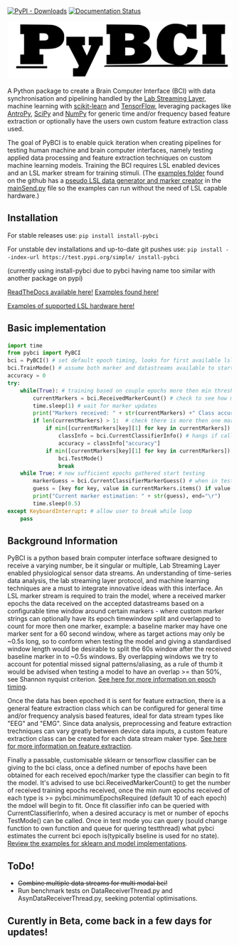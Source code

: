 [![PyPI - Downloads](https://img.shields.io/pypi/dm/install-pybci)](https://pypi.org/project/install-pybci)  [![Documentation Status](https://readthedocs.org/projects/pybci/badge/?version=latest)](https://pybci.readthedocs.io/en/latest/?badge=latest)

[![pybci](https://raw.githubusercontent.com/LMBooth/pybci/main/docs/Images/pyBCITitle.svg)](https://github.com/LMBooth/pybci)

A Python package to create a Brain Computer Interface (BCI) with data synchronisation and pipelining handled by the [Lab Streaming Layer](https://github.com/sccn/labstreaminglayer), machine learning with [scikit-learn](https://scikit-learn.org/stable/#) and [TensorFlow](https://www.tensorflow.org/install), leveraging packages like [AntroPy](https://github.com/raphaelvallat/antropy), [SciPy](https://scipy.org/) and [NumPy](https://numpy.org/) for generic time and/or frequency based feature extraction or optionally have the users own custom feature extraction class used.

The goal of PyBCI is to enable quick iteration when creating pipelines for testing human machine and brain computer interfaces, namely testing applied data processing and feature extraction techniques on custom machine learning models. Training the BCI requires LSL enabled devices and an LSL marker stream for training stimuli. (The [examples folder](https://github.com/LMBooth/pybci/tree/main/pybci/Examples) found on the github has a [pseudo LSL data generator and marker creator](https://github.com/LMBooth/pybci/tree/main/pybci/Examples/PsuedoLSLStreamGenerator) in the [mainSend.py](https://github.com/LMBooth/pybci/tree/main/pybci/Examples/PsuedoLSLStreamGenerator/mainSend.py) file so the examples can run without the need of LSL capable hardware.)

## Installation
For stable releases use: ```pip install install-pybci```

For unstable dev installations and up-to-date git pushes use: ```pip install --index-url https://test.pypi.org/simple/ install-pybci```

(currently using install-pybci due to pybci having name too similar with another package on pypi)

[ReadTheDocs available here!](https://pybci.readthedocs.io/en/latest/)      [Examples found here!](https://github.com/LMBooth/pybci/tree/main/pybci/Examples)

[Examples of supported LSL hardware here!](https://labstreaminglayer.readthedocs.io/info/supported_devices.html)

## Basic implementation
```python
import time
from pybci import PyBCI
bci = PyBCI() # set default epoch timing, looks for first available lsl stream and all data streams
bci.TrainMode() # assume both marker and datastreams available to start training on received epochs
accuracy = 0
try:
    while(True): # training based on couple epochs more then min threshold for classifying
        currentMarkers = bci.ReceivedMarkerCount() # check to see how many received epochs, if markers sent to close together will be ignored till done processing
        time.sleep(1) # wait for marker updates
        print("Markers received: " + str(currentMarkers) +" Class accuracy: " + str(accuracy), end="\r")
        if len(currentMarkers) > 1:  # check there is more then one marker type received
            if min([currentMarkers[key][1] for key in currentMarkers]) > bci.minimumEpochsRequired:
                classInfo = bci.CurrentClassifierInfo() # hangs if called too early
                accuracy = classInfo["accuracy"]
            if min([currentMarkers[key][1] for key in currentMarkers]) > bci.minimumEpochsRequired+1:  
                bci.TestMode()
                break
    while True: # now sufficient epochs gathered start testing
        markerGuess = bci.CurrentClassifierMarkerGuess() # when in test mode only y_pred returned
        guess = [key for key, value in currentMarkers.items() if value[0] == markerGuess]
        print("Current marker estimation: " + str(guess), end="\r")
        time.sleep(0.5)
except KeyboardInterrupt: # allow user to break while loop
    pass
```

## Background Information
PyBCI is a python based brain computer interface software designed to receive a varying number, be it singular or multiple, Lab Streaming Layer enabled physiological sensor data streams. An understanding of time-series data analysis, the lab streaming layer protocol, and machine learning techniques are a must to integrate innovative ideas with this interface. An LSL marker stream is required to train the model, where a received marker epochs the data received on the accepted datastreams based on a configurable time window around certain markers - where custom marker strings can optionally have its epoch timewindow split and overlapped to count for more then one marker, example: a baseline marker may have one marker sent for a 60 second window, where as target actions may only be ~0.5s long, so to conform when testing the model and giving a standardised window length would be desirable to split the 60s window after the received baseline marker in to ~0.5s windows. By overlapping windows we try to account for potential missed signal patterns/aliasing, as a rule of thumb it would be advised when testing a model to have an overlap >= than 50%, see Shannon nyquist criterion. [See here for more information on epoch timing](https://pybci.readthedocs.io/en/latest/BackgroundInformation/Epoch_Timing.html).

Once the data has been epoched it is sent for feature extraction, there is a general feature extraction class which can be configured for general time and/or frequency analysis based features, ideal for data stream types like "EEG" and "EMG". Since data analysis, preprocessing and feature extraction trechniques can vary greatly between device data inputs, a custom feature extraction class can be created for each data stream maker type. [See here for more information on feature extraction](https://pybci.readthedocs.io/en/latest/BackgroundInformation/Feature_Selection.html).

Finally a passable, customisable sklearn or tensorflow classifier can be giving to the bci class, once a defined number of epochs have been obtained for each received epoch/marker type the classifier can begin to fit the model. It's advised to use bci.ReceivedMarkerCount() to get the number of received training epochs received, once the min num epochs received of each type is >= pybci.minimumEpochsRequired (default 10 of each epoch) the mdoel will begin to fit. Once fit classifier info can be queried with CurrentClassifierInfo, when a desired accuracy is met or number of epochs TestMode() can be called. Once in test mode you can query (sould change function to own function and queue for quering testthread) what pybci estimates the current bci epoch is(typically bseline is used for no state). [Review the examples for sklearn and model implementations](https://pybci.readthedocs.io/en/latest/BackgroundInformation/Examples.html).

## ToDo!
- ~~Combine multiple data streams for multi modal bci!~~
- Run benchmark tests on DataReceiverThread.py and AsynDataReceiverThread.py, seeking potential optimisations.

## Curently in Beta, come back in a few days for updates!
